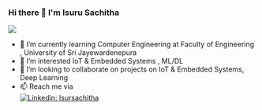 ### Hi there 👋  I'm  Isuru Sachitha
![](https://media.giphy.com/media/eJjxj10CvW22SyyeZJ/source.gif)



- 🌱 I’m currently learning Computer Engineering  at Faculty of Engineering , University of Sri Jayewardenepura
- 🔭 I’m interested IoT & Embedded Systems , ML/DL
- 👯 I’m looking to collaborate on  projects on IoT & Embedded Systems, Deep Learning 
- 📫 Reach me via  
                     [![Linkedin: Isursachitha](https://img.shields.io/badge/-isursachitha-blue?style=flat-square&logo=Linkedin&logoColor=white&link=https://www.linkedin.com/in/isursachitha/)](https://www.linkedin.com/in/isursachitha/)
                     
 

<!--
**Isurusachitha/isurusachitha** is a ✨ _special_ ✨ repository because its `README.md` (this file) appears on your GitHub profile.

Here are some ideas to get you started:

- 🔭 I’m currently working on ...
- 🌱 I’m currently learning ...
- 👯 I’m looking to collaborate on ...
- 🤔 I’m looking for help with ...
- 💬 Ask me about ...
- 📫 How to reach me: ...
- 😄 Pronouns: ...
- ⚡ Fun fact: ...
-->
